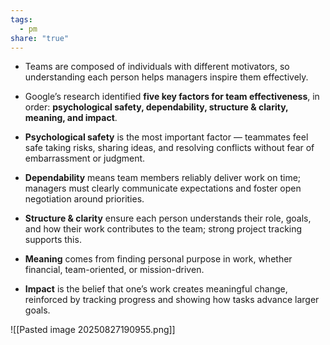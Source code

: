 ```yaml
---
tags:
  - pm
share: "true"
---
```


- Teams are composed of individuals with different motivators, so understanding each person helps managers inspire them effectively.
    
- Google’s research identified **five key factors for team effectiveness**, in order: **psychological safety, dependability, structure & clarity, meaning, and impact**.
    
- **Psychological safety** is the most important factor — teammates feel safe taking risks, sharing ideas, and resolving conflicts without fear of embarrassment or judgment.
    
- **Dependability** means team members reliably deliver work on time; managers must clearly communicate expectations and foster open negotiation around priorities.
    
- **Structure & clarity** ensure each person understands their role, goals, and how their work contributes to the team; strong project tracking supports this.
    
- **Meaning** comes from finding personal purpose in work, whether financial, team-oriented, or mission-driven.
    
- **Impact** is the belief that one’s work creates meaningful change, reinforced by tracking progress and showing how tasks advance larger goals.

![[Pasted image 20250827190955.png]]
